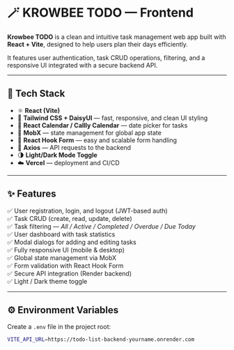 # 🪄 KROWBEE TODO — Frontend

**Krowbee TODO** is a clean and intuitive task management web app built with **React + Vite**, designed to help users plan their days efficiently.

It features user authentication, task CRUD operations, filtering, and a responsive UI integrated with a secure backend API.

---

## 🚀 Tech Stack
- ⚛️ **React (Vite)**
- 🎨 **Tailwind CSS + DaisyUI** — fast, responsive, and clean UI styling  
- 📅 **React Calendar / Callly Calendar** — date picker for tasks  
- 🧠 **MobX** — state management for global app state  
- 🧾 **React Hook Form** — easy and scalable form handling  
- 🔗 **Axios** — API requests to the backend  
- 🌗 **Light/Dark Mode Toggle**  
- ☁️ **Vercel** — deployment and CI/CD  

---

## ✨ Features
✅ User registration, login, and logout (JWT-based auth)  
✅ Task CRUD (create, read, update, delete)  
✅ Task filtering — *All / Active / Completed / Overdue / Due Today*  
✅ User dashboard with task statistics  
✅ Modal dialogs for adding and editing tasks  
✅ Fully responsive UI (mobile & desktop)  
✅ Global state management via MobX  
✅ Form validation with React Hook Form  
✅ Secure API integration (Render backend)  
✅ Light / Dark theme toggle  

---

## ⚙️ Environment Variables
Create a `.env` file in the project root:

```bash
VITE_API_URL=https://todo-list-backend-yourname.onrender.com
